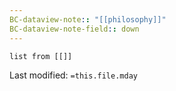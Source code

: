 ```yaml
---
BC-dataview-note:: "[[philosophy]]"
BC-dataview-note-field:: down
---
```

```dataview
list from [[]]
```


Last modified: `=this.file.mday`